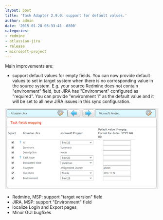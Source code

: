 ```yaml
---
layout: post
title: 'Task Adapter 2.9.0: support for default values.'
author: admin
date: '2015-01-28 05:33:41 -0800'
categories:
- redmine
- atlassian-jira
- release
- microsoft-project
---
```


Main improvements are:

* support default values for empty fields.
You can now provide default values to set in target system when there is no corresponding value in the source system.
E.g. your source Redmine does not contain "environment" field, but JIRA has "Environment" configured as "required".
You can provide "environment 1" as the default value and it will be set to all new JIRA issues in this sync configuration.

![Default values](/images/uploads/default_values1.png)

* Redmine, MSP: support "target version" field
* JIRA, MSP: support "Environment" field
* localize Login and Export pages
* Minor GUI bugfixes
